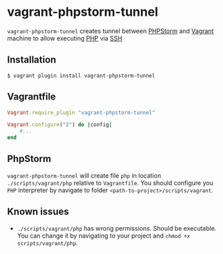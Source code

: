 vagrant-phpstorm-tunnel
==============================

`vagrant-phpstorm-tunnel` creates tunnel between [PHPStorm](http://www.jetbrains.com/phpstorm/) and [Vagrant](http://www.vagrantup.com/) machine to allow executing [PHP](http://php.net/) via [SSH](http://en.wikipedia.org/wiki/Secure_Shell)

## Installation

    $ vagrant plugin install vagrant-phpstorm-tunnel

## Vagrantfile

```ruby
Vagrant.require_plugin "vagrant-phpstorm-tunnel"

Vagrant.configure("2") do |config|
    #...
end
```

## PhpStorm

`vagrant-phpstorm-tunnel` will create file `php` in location `./scripts/vagrant/php` relative to `Vagrantfile`. You should configure you `PHP` interpreter by navigate to folder `<path-to-project>/scripts/vagrant`.

## Known issues
* `./scripts/vagrant/php` has wrong permissions. Should be executable. You can change it by navigating to your project and `chmod +x scripts/vagrant/php`.
